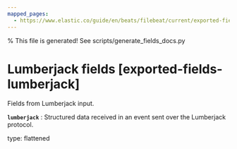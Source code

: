```yaml
---
mapped_pages:
  - https://www.elastic.co/guide/en/beats/filebeat/current/exported-fields-lumberjack.html
---
```


% This file is generated! See scripts/generate_fields_docs.py

# Lumberjack fields [exported-fields-lumberjack]

Fields from Lumberjack input.

**`lumberjack`**
:   Structured data received in an event sent over the Lumberjack protocol.

type: flattened



